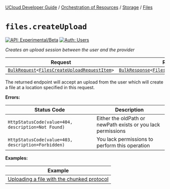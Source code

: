 [UCloud Developer Guide](/docs/developer-guide/README.md) / [Orchestration of Resources](/docs/developer-guide/orchestration/README.md) / [Storage](/docs/developer-guide/orchestration/storage/README.md) / [Files](/docs/developer-guide/orchestration/storage/files.md)

# `files.createUpload`

[![API: Experimental/Beta](https://img.shields.io/static/v1?label=API&message=Experimental/Beta&color=orange&style=flat-square)](/docs/developer-guide/core/api-conventions.md)
[![Auth: Users](https://img.shields.io/static/v1?label=Auth&message=Users&color=informational&style=flat-square)](/docs/developer-guide/core/types.md#role)


_Creates an upload session between the user and the provider_

| Request | Response | Error |
|---------|----------|-------|
|<code><a href='/docs/reference/dk.sdu.cloud.calls.BulkRequest.md'>BulkRequest</a>&lt;<a href='#filescreateuploadrequestitem'>FilesCreateUploadRequestItem</a>&gt;</code>|<code><a href='/docs/reference/dk.sdu.cloud.calls.BulkResponse.md'>BulkResponse</a>&lt;<a href='#filescreateuploadresponseitem'>FilesCreateUploadResponseItem</a>&gt;</code>|<code><a href='/docs/reference/dk.sdu.cloud.CommonErrorMessage.md'>CommonErrorMessage</a></code>|

The returned endpoint will accept an upload from the user which will create a file at a location
specified in this request.

__Errors:__

| Status Code | Description |
|-------------|-------------|
| `HttpStatusCode(value=404, description=Not Found)` | Either the oldPath or newPath exists or you lack permissions |
| `HttpStatusCode(value=403, description=Forbidden)` | You lack permissions to perform this operation |

__Examples:__

| Example |
|---------|
| [Uploading a file with the chunked protocol](/docs/reference/files_upload.md) |


